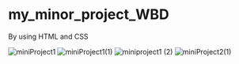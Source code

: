 # my_minor_project_WBD 
By using HTML and CSS


![miniProject1](https://user-images.githubusercontent.com/83748511/120936385-1b429d80-c725-11eb-8a7b-af47121e8de1.png)
![miniProject1(1)](https://user-images.githubusercontent.com/83748511/120936442-652b8380-c725-11eb-99b2-52bf96bbb810.png)
![miniproject1 (2)](https://user-images.githubusercontent.com/83748511/120936477-93a95e80-c725-11eb-9975-19e99e4c8165.png)
![miniProject2(1)](https://user-images.githubusercontent.com/83748511/120936510-c6ebed80-c725-11eb-8523-45ed262f221d.png)
